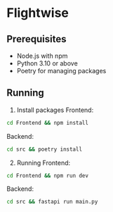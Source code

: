 # Flightwise
## Prerequisites
- Node.js with npm
- Python 3.10 or above
- Poetry for managing packages
## Running
1. Install packages
Frontend:
```bash
cd Frontend && npm install
```
Backend:
```bash
cd src && poetry install
```
2. Running
Frontend:
```bash
cd Frontend && npm run dev
```
Backend:
```bash
cd src && fastapi run main.py
```
